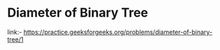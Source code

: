 # Diameter of Binary Tree 
link:- https://practice.geeksforgeeks.org/problems/diameter-of-binary-tree/1
